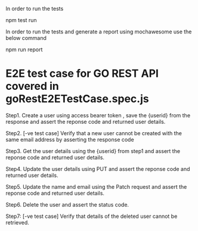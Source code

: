 In order to run the tests

npm test run


In order to run the tests and generate a report using mochawesome use the below command 

npm run report












E2E test case for GO REST API covered in goRestE2ETestCase.spec.js
===================================================================

Step1.  Create a user using access bearer token , 
        save the {userid} from the response 
        and assert the reponse code and returned user details.

Step2.  [-ve test case] Verify that a new user cannot be created with the same email address by asserting the response code

Step3.  Get the user details using the {userid} from step1 
        and assert the reponse code and returned user details.

Step4.  Update the user details using PUT
        and assert the reponse code and returned user details.

Step5. 
        Update the name and email using the Patch request 
        and assert the reponse code and returned user details. 

Step6. Delete the user and assert the status code. 

Step7: [-ve test case] Verify that details of the deleted user cannot be retrieved.